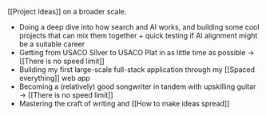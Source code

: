 [[Project Ideas]] on a broader scale.

- Doing a deep dive into how search and AI works, and building some cool projects that can mix them together + quick testing if AI alignment might be a suitable career
- Getting from USACO Silver to USACO Plat in as little time as possible -> [[There is no speed limit]]
- Building my first large-scale full-stack application through my [[Spaced everything]] web app
- Becoming a (relatively) good songwriter in tandem with upskilling guitar -> [[There is no speed limit]]
- Mastering the craft of writing and [[How to make ideas spread]]